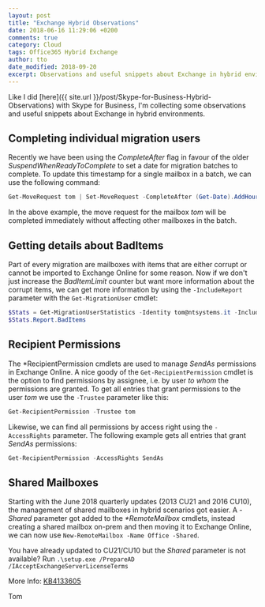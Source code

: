 ```yaml
---
layout: post
title: "Exchange Hybrid Observations"
date: 2018-06-16 11:29:06 +0200
comments: true
category: Cloud
tags: Office365 Hybrid Exchange
author: tto
date_modified: 2018-09-20
excerpt: Observations and useful snippets about Exchange in hybrid environments.
---
```


Like I did [here]({{ site.url }}/post/Skype-for-Business-Hybrid-Observations) with Skype for Business, I'm collecting some observations and useful snippets about Exchange in hybrid environments.

## Completing individual migration users

Recently we have been using the _CompleteAfter_ flag in favour of the older _SuspendWhenReadyToComplete_ to set a date for migration batches to complete. To update this timestamp for a single mailbox in a batch, we can use the following command:

```powershell
Get-MoveRequest tom | Set-MoveRequest -CompleteAfter (Get-Date).AddHours(-1)
```

In the above example, the move request for the mailbox _tom_ will be completed immediately without affecting other mailboxes in the batch.

## Getting details about BadItems

Part of every migration are mailboxes with items that are either corrupt or cannot be imported to Exchange Online for some reason. Now if we don't just increase the _BadItemLimit_ counter but want more information about the corrupt items, we can get more information by using the `-IncludeReport` parameter with the `Get-MigrationUser` cmdlet:

```powershell
$Stats = Get-MigrationUserStatistics -Identity tom@ntsystems.it -IncludeReport 
$Stats.Report.BadItems
```

## Recipient Permissions

The *RecipientPermission cmdlets are used to manage _SendAs_ permissions in Exchange Online. A nice goody of the `Get-RecipientPermission` cmdlet is the option to find permissions by assignee, i.e. by user _to whom_ the permissions are granted. To get all entries that grant permissions to the user _tom_ we use the `-Trustee` parameter like this:

```powershell
Get-RecipientPermission -Trustee tom
```

Likewise, we can find all permissions by access right using the `-AccessRights` parameter. The following example gets all entries that grant _SendAs_ permissions: 

```powershell
Get-RecipientPermission -AccessRights SendAs
```

## Shared Mailboxes

Starting with the June 2018 quarterly updates (2013 CU21 and 2016 CU10), the management of shared mailboxes in hybrid scenarios got easier. A _-Shared_ parameter got added to the _*RemoteMailbox_ cmdlets, instead creating a shared mailbox on-prem and then moving it to Exchange Online, we can now use `New-RemoteMailbox -Name Office -Shared`. 

You have already updated to CU21/CU10 but the _Shared_ parameter is not available? Run `.\setup.exe /PrepareAD /IAcceptExchangeServerLicenseTerms`

More Info: [KB4133605](https://support.microsoft.com/help/4133605/cmdlets-to-create-modify-remote-shared-mailbox-in-on-premises-exchange)


Tom
